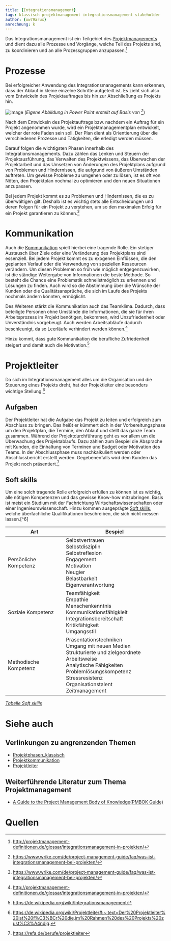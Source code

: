 ```yaml
---
title: {Integrationsmanagement}
tags: klassisch projektmanagement integrationsmanagement stakeholder
author: {ow79arux}
anrechnung: k 
---
```


Das Integrationsmanagement ist ein Teilgebiet des [Projektmanagements](https://de.wikipedia.org/wiki/Projektmanagement) und dient dazu alle Prozesse und Vorgänge, welche Teil des Projekts sind, zu koordinieren und an alle Prozessgruppen anzupassen.[^2]


# Prozesse 
Bei erfolgreicher Anwendung des Integrationsmanagements kann erkennen, dass der Ablauf in kleine einzelne Schritte aufgeteilt ist. Es zieht sich also vom Entwickeln des Projektauftrages bis hin zur Abschließung es Projekts hin.

![image](https://user-images.githubusercontent.com/92979613/142760466-3cb71557-6d49-4938-822f-5e84b1ad5eda.png)
(*Eigene Abbildung in Power Point erstellt auf Basis von [^1]*)

Nach dem Entwickeln des Projektauftrags bzw. nachdem ein Auftrag für ein Projekt angenommen wurde, wird ein Projektmanagementplan entwickelt, welcher der rote Faden sein soll. Der Plan dient als Orientierung über die verschiedenen Prozesse und Tätigkeiten, die erledigt werden müssen.

Darauf folgen die wichtigsten Phasen innerhalb des Integrationsmanagements. Dazu zählen das Lenken und Steuern der Projektausführung, das Verwalten des Projektwissens, das Überwachen der Projektarbeit und das Umsetzen von Änderungen des Projektplans aufgrund von Problemen und Hindernissen, die aufgrund von äußeren Umständen auftreten. Um gewisse Probleme zu umgehen oder zu lösen, ist es oft von Nöten, den Projektplan nochmal zu optimieren und den neuen Situationen anzupassen.

Bei jedem Projekt kommt es zu Problemen und Hindernissen, die es zu überwältigen gilt. Deshalb ist es wichtig stets alle Entscheidungen und deren Folgen für ein Projekt zu verstehen, um so den maximalen Erfolg für ein Projekt garantieren zu können.[^1]


# Kommunikation

Auch die [Kommunikation]({Projektkommunikation}.md) spielt hierbei eine tragende Rolle. Ein stetiger Austausch über Ziele oder eine Veränderung des Projektplans sind essenziell. Bei jedem Projekt kommt es zu exogenen Einflüssen, die den geplanten Verlauf oder die Verwendung von speziellen Ressourcen verändern. Um diesen Problemen so früh wie möglich entgegenzuwirken, ist die ständige Weitergabe von Informationen die beste Methode. So besteht die Chance eine Problematik schnellstmöglich zu erkennen und Lösungen zu finden. Auch wird so die Abstimmung über die Wünsche der Kunden oder die Qualitätsansprüche, die sich im Laufe des Projekts nochmals ändern könnten, ermöglicht. 

Des Weiteren stärkt die Kommunikation auch das Teamklima. Dadurch, dass beteiligte Personen ohne Umstände die Informationen, die sie für ihren Arbeitsprozess im Projekt benötigen, bekommen, wird Unzufriedenheit oder Unverständnis vorgebeugt. Auch werden Arbeitsabläufe dadurch beschleunigt, da so Leerläufe verhindert werden können.[^2]

Hinzu kommt, dass gute Kommunikation die berufliche Zufriedenheit steigert und damit auch die Motivation.[^3]


# Projektleiter

Da sich im Integrationsmanagement alles um die Organisation und die Steuerung eines Projekts dreht, hat der Projektleiter eine besonders wichtige Stellung.[^4] 

## Aufgaben

Der Projektleiter hat die Aufgabe das Projekt zu leiten und erfolgreich zum Abschluss zu bringen. Das heißt er kümmert sich in der Vorbereitungsphase um den Projektplan, die Termine, den Ablauf und stellt das ganze Team zusammen. Während der Projektdurchführung geht es vor allem um die Überwachung des Projektablaufs. Dazu zählen zum Bespiel die Absprache mit Kunden, die Einhaltung von Terminen und Budget oder Motivation des Teams. In der Abschlussphase muss nachkalkuliert werden oder Abschlussbericht erstellt werden. Gegebenenfalls wird dem Kunden das Projekt noch präsentiert.[^5]

## Soft skills

Um eine solch tragende Rolle erfolgreich erfüllen zu können ist es wichtig, alle nötigen Kompetenzen und das gewisse Know-how mitzubringen. Basis ist meist ein Studium mit der Fachrichtung Wirtschaftswissenschaften oder einer Ingenieurswissenschaft. Hinzu kommen ausgeprägte [Soft skills](https://en.wikipedia.org/wiki/Soft_skills), welche überfachliche Qualifikationen beschreiben, die sich nicht messen lassen.[^6]


| Art  | Bespiel |
| ------------- | ------------- |
| Persönliche Kompetenz  |Selbstvertrauen <br /> Selbstdisziplin <br /> Selbstreflexion <br /> Engagement <br /> Motivation <br /> Neugier <br /> Belastbarkeit <br /> Eigenverantwortung |
| Soziale Kompetenz | Teamfähigkeit <br /> Empathie <br /> Menschenkenntnis <br /> Kommunikationsfähigkleit <br /> Integrationsbereitschaft <br /> Kritikfähigkeit <br /> Umgangsstil|
|Methodische Kompetenz |Präsentationstechniken <br /> Umgang mit neuen Medien <br /> Strukturierte und zielgeordnete Arbeitsweise <br /> Analytische Fähigkeiten <br /> Problemlösungskompetenz <br /> Stressresistenz <br /> Organisationstalent <br /> Zeitmanagement |

*[Tabelle Soft skills](https://www.praktikum.info/karrieremagazin/bewerbung/soft-skills#content_block_8380)*

# Siehe auch
## Verlinkungen zu angrenzenden Themen

* [Projektphasen_klassisch](kb/Projektphasen_klassisch.md)
* [Projektkommunikation](kb/Projektkommunikation.md)
* [Projektleiter](kb/Projektleiter.md)

## Weiterführende Literatur zum Thema Projektmanagement

* [A Guide to the Project Management Body of Knowledge(PMBOK Guide)](https://www.pmi.org/pmbok-guide-standards/foundational/pmbok)

# Quellen

[^1]: https://www.wrike.com/de/project-management-guide/faq/was-ist-integrationsmanagement-bei-projekten/
[^2]: http://projektmanagement-definitionen.de/glossar/integrationsmanagement-in-projekten/
[^3]: https://de.wikipedia.org/wiki/Integrationsmanagement
[^4]: https://de.wikipedia.org/wiki/Projektleiter#:~:text=Der%20Projektleiter%20ist%20f%C3%BCr%20die,im%20Rahmen%20des%20Projekts%20zust%C3%A4ndig.
[^5]: https://refa.de/berufe/projektleiter
